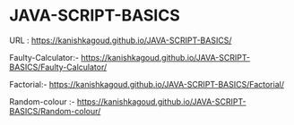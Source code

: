 # JAVA-SCRIPT-BASICS

URL : https://kanishkagoud.github.io/JAVA-SCRIPT-BASICS/

Faulty-Calculator:- https://kanishkagoud.github.io/JAVA-SCRIPT-BASICS/Faulty-Calculator/

Factorial:- https://kanishkagoud.github.io/JAVA-SCRIPT-BASICS/Factorial/

Random-colour :- https://kanishkagoud.github.io/JAVA-SCRIPT-BASICS/Random-colour/

